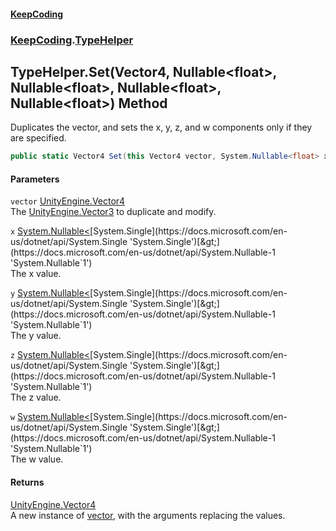 #### [KeepCoding](index.md 'index')
### [KeepCoding](KeepCoding.md 'KeepCoding').[TypeHelper](TypeHelper.md 'KeepCoding.TypeHelper')
## TypeHelper.Set(Vector4, Nullable&lt;float&gt;, Nullable&lt;float&gt;, Nullable&lt;float&gt;, Nullable&lt;float&gt;) Method
Duplicates the vector, and sets the x, y, z, and w components only if they are specified.  
```csharp
public static Vector4 Set(this Vector4 vector, System.Nullable<float> x=null, System.Nullable<float> y=null, System.Nullable<float> z=null, System.Nullable<float> w=null);
```
#### Parameters
<a name='KeepCoding.TypeHelper.Set(Vector4.System.Nullable.float..System.Nullable.float..System.Nullable.float..System.Nullable.float.).vector'></a>
`vector` [UnityEngine.Vector4](https://docs.microsoft.com/en-us/dotnet/api/UnityEngine.Vector4 'UnityEngine.Vector4')  
The [UnityEngine.Vector3](https://docs.microsoft.com/en-us/dotnet/api/UnityEngine.Vector3 'UnityEngine.Vector3') to duplicate and modify.
  
<a name='KeepCoding.TypeHelper.Set(Vector4.System.Nullable.float..System.Nullable.float..System.Nullable.float..System.Nullable.float.).x'></a>
`x` [System.Nullable&lt;](https://docs.microsoft.com/en-us/dotnet/api/System.Nullable-1 'System.Nullable`1')[System.Single](https://docs.microsoft.com/en-us/dotnet/api/System.Single 'System.Single')[&gt;](https://docs.microsoft.com/en-us/dotnet/api/System.Nullable-1 'System.Nullable`1')  
The x value.
  
<a name='KeepCoding.TypeHelper.Set(Vector4.System.Nullable.float..System.Nullable.float..System.Nullable.float..System.Nullable.float.).y'></a>
`y` [System.Nullable&lt;](https://docs.microsoft.com/en-us/dotnet/api/System.Nullable-1 'System.Nullable`1')[System.Single](https://docs.microsoft.com/en-us/dotnet/api/System.Single 'System.Single')[&gt;](https://docs.microsoft.com/en-us/dotnet/api/System.Nullable-1 'System.Nullable`1')  
The y value.
  
<a name='KeepCoding.TypeHelper.Set(Vector4.System.Nullable.float..System.Nullable.float..System.Nullable.float..System.Nullable.float.).z'></a>
`z` [System.Nullable&lt;](https://docs.microsoft.com/en-us/dotnet/api/System.Nullable-1 'System.Nullable`1')[System.Single](https://docs.microsoft.com/en-us/dotnet/api/System.Single 'System.Single')[&gt;](https://docs.microsoft.com/en-us/dotnet/api/System.Nullable-1 'System.Nullable`1')  
The z value.
  
<a name='KeepCoding.TypeHelper.Set(Vector4.System.Nullable.float..System.Nullable.float..System.Nullable.float..System.Nullable.float.).w'></a>
`w` [System.Nullable&lt;](https://docs.microsoft.com/en-us/dotnet/api/System.Nullable-1 'System.Nullable`1')[System.Single](https://docs.microsoft.com/en-us/dotnet/api/System.Single 'System.Single')[&gt;](https://docs.microsoft.com/en-us/dotnet/api/System.Nullable-1 'System.Nullable`1')  
The w value.
  
#### Returns
[UnityEngine.Vector4](https://docs.microsoft.com/en-us/dotnet/api/UnityEngine.Vector4 'UnityEngine.Vector4')  
A new instance of [vector](TypeHelper.Set.TC7.yL.ZqptkKLW97enuiA.md#KeepCoding.TypeHelper.Set(Vector4.System.Nullable.float..System.Nullable.float..System.Nullable.float..System.Nullable.float.).vector 'KeepCoding.TypeHelper.Set(Vector4, System.Nullable&lt;float&gt;, System.Nullable&lt;float&gt;, System.Nullable&lt;float&gt;, System.Nullable&lt;float&gt;).vector'), with the arguments replacing the values.
